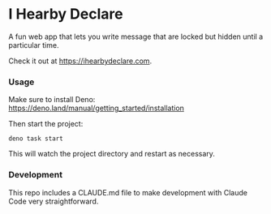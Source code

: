 # I Hearby Declare

A fun web app that lets you write message that are locked but hidden until a
particular time.

Check it out at https://ihearbydeclare.com.

### Usage

Make sure to install Deno: https://deno.land/manual/getting_started/installation

Then start the project:

```
deno task start
```

This will watch the project directory and restart as necessary.

### Development

This repo includes a CLAUDE.md file to make development with Claude Code very
straightforward.
